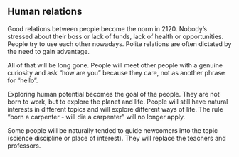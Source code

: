 ## Human relations

Good relations between people become the norm in 2120. Nobody’s stressed about their boss or lack of funds, lack of health or opportunities. People try to use each other nowadays. Polite relations are often dictated by the need to gain advantage.

All of that will be long gone. People will meet other people with a genuine curiosity and ask “how are you” because they care, not as another phrase for “hello”.

Exploring human potential becomes the goal of the people. They are not born to work, but to explore the planet and life. People will still have natural interests in different topics and will explore different ways of life. The rule “born a carpenter - will die a carpenter” will no longer apply.

Some people will be naturally tended to guide newcomers into the topic (science discipline or place of interest). They will replace the teachers and professors. 

